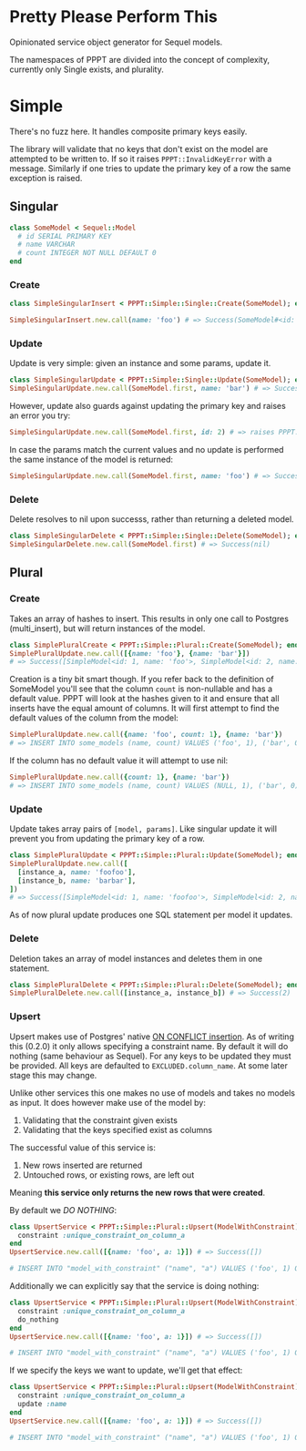 # Pretty Please Perform This
Opinionated service object generator for Sequel models.

The namespaces of PPPT are divided into the concept of complexity, currently only Single exists, and plurality.

# Simple
There's no fuzz here. It handles composite primary keys easily.

The library will validate that no keys that don't exist on the model are attempted to be written to. If so it raises `PPPT::InvalidKeyError` with a message. Similarly if one tries to update the primary key of a row the same exception is raised.

## Singular
```ruby
class SomeModel < Sequel::Model
  # id SERIAL PRIMARY KEY
  # name VARCHAR
  # count INTEGER NOT NULL DEFAULT 0
end
```

### Create
```ruby
class SimpleSingularInsert < PPPT::Simple::Single::Create(SomeModel); end

SimpleSingularInsert.new.call(name: 'foo') # => Success(SomeModel#<id: 1, name: 'foo')
```

### Update
Update is very simple: given an instance and some params, update it.

```ruby
class SimpleSingularUpdate < PPPT::Simple::Single::Update(SomeModel); end
SimpleSingularUpdate.new.call(SomeModel.first, name: 'bar') # => Success(SomeModel#<id: 1, name: 'bar'>)
```

However, update also guards against updating the primary key and raises an error you try:

```ruby
SimpleSingularUpdate.new.call(SomeModel.first, id: 2) # => raises PPPT::InvalidKeyError<"The primary key (id) cannot be updated on SimpleModel">
```

In case the params match the current values and no update is performed the same instance of the model is returned:
```ruby
SimpleSingularUpdate.new.call(SomeModel.first, name: 'foo') # => Success(SomeModel#<id: 1, name: 'foo')
```

### Delete
Delete resolves to nil upon successs, rather than returning a deleted model.

```ruby
class SimpleSingularDelete < PPPT::Simple::Single::Delete(SomeModel); end
SimpleSingularDelete.new.call(SomeModel.first) # => Success(nil)
```

## Plural
### Create
Takes an array of hashes to insert. This results in only one call to Postgres (multi_insert), but will return instances of the model.

```ruby
class SimplePluralCreate < PPPT::Simple::Plural::Create(SomeModel); end
SimplePluralUpdate.new.call([{name: 'foo'}, {name: 'bar'}])
# => Success([SimpleModel<id: 1, name: 'foo'>, SimpleModel<id: 2, name: 'bar'>])
```

Creation is a tiny bit smart though. If you refer back to the definition of SomeModel you'll see that the column `count` is non-nullable and has a default value. PPPT will look at the hashes given to it and ensure that all inserts have the equal amount of columns. It will first attempt to find the default values of the column from the model:

```ruby
SimplePluralUpdate.new.call({name: 'foo', count: 1}, {name: 'bar'})
# => INSERT INTO some_models (name, count) VALUES ('foo', 1), ('bar', 0)
```

If the column has no default value it will attempt to use nil:

```ruby
SimplePluralUpdate.new.call({count: 1}, {name: 'bar'})
# => INSERT INTO some_models (name, count) VALUES (NULL, 1), ('bar', 0)
```

### Update
Update takes array pairs of `[model, params]`. Like singular update it will prevent you from updating the primary key of a row.

```ruby
class SimplePluralUpdate < PPPT::Simple::Plural::Update(SomeModel); end
SimplePluralUpdate.new.call([
  [instance_a, name: 'foofoo'],
  [instance_b, name: 'barbar'],
])
# => Success([SimpleModel<id: 1, name: 'foofoo'>, SimpleModel<id: 2, name: 'barbar'])
```

As of now plural update produces one SQL statement per model it updates.


### Delete
Deletion takes an array of model instances and deletes them in one statement.

```ruby
class SimplePluralDelete < PPPT::Simple::Plural::Delete(SomeModel); end
SimplePluralDelete.new.call([instance_a, instance_b]) # => Success(2)
```


### Upsert
Upsert makes use of Postgres' native [ON CONFLICT insertion](https://www.postgresql.org/docs/10/static/sql-insert.html). As of writing this (0.2.0) it only allows specifying a constraint name. By default it will do nothing (same behaviour as Sequel). For any keys to be updated they must be provided. All keys are defaulted to `EXCLUDED.column_name`. At some later stage this may change.

Unlike other services this one makes no use of models and takes no models as input. It does however make use of the model by:

1. Validating that the constraint given exists
2. Validating that the keys specified exist as columns

The successful value of this service is:

1. New rows inserted are returned
2. Untouched rows, or existing rows, are left out

Meaning **this service only returns the new rows that were created**.


By default we _DO NOTHING_:

```ruby
class UpsertService < PPPT::Simple::Plural::Upsert(ModelWithConstraint)
  constraint :unique_constraint_on_column_a
end
UpsertService.new.call([{name: 'foo', a: 1}]) # => Success([])

# INSERT INTO "model_with_constraint" ("name", "a") VALUES ('foo', 1) ON CONFLICT ON CONSTRAINT "unique_constraint_on_column_a" DO NOTHING RETURNING *
```

Additionally we can explicitly say that the service is doing nothing:

```ruby
class UpsertService < PPPT::Simple::Plural::Upsert(ModelWithConstraint)
  constraint :unique_constraint_on_column_a
  do_nothing
end
UpsertService.new.call([{name: 'foo', a: 1}]) # => Success([])

# INSERT INTO "model_with_constraint" ("name", "a") VALUES ('foo', 1) ON CONFLICT ON CONSTRAINT "unique_constraint_on_column_a" DO NOTHING RETURNING *
```

If we specify the keys we want to update, we'll get that effect:

```ruby
class UpsertService < PPPT::Simple::Plural::Upsert(ModelWithConstraint)
  constraint :unique_constraint_on_column_a
  update :name
end
UpsertService.new.call([{name: 'foo', a: 1}]) # => Success([])

# INSERT INTO "model_with_constraint" ("name", "a") VALUES ('foo', 1) ON CONFLICT ON CONSTRAINT "unique_constraint_on_column_a" DO UPDATE SET "name" = "excluded"."name" RETURNING *

